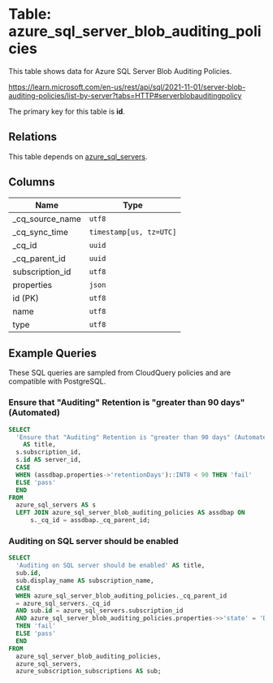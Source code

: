 # Table: azure_sql_server_blob_auditing_policies

This table shows data for Azure SQL Server Blob Auditing Policies.

https://learn.microsoft.com/en-us/rest/api/sql/2021-11-01/server-blob-auditing-policies/list-by-server?tabs=HTTP#serverblobauditingpolicy

The primary key for this table is **id**.

## Relations

This table depends on [azure_sql_servers](azure_sql_servers).

## Columns

| Name          | Type          |
| ------------- | ------------- |
|_cq_source_name|`utf8`|
|_cq_sync_time|`timestamp[us, tz=UTC]`|
|_cq_id|`uuid`|
|_cq_parent_id|`uuid`|
|subscription_id|`utf8`|
|properties|`json`|
|id (PK)|`utf8`|
|name|`utf8`|
|type|`utf8`|

## Example Queries

These SQL queries are sampled from CloudQuery policies and are compatible with PostgreSQL.

### Ensure that "Auditing" Retention is "greater than 90 days" (Automated)

```sql
SELECT
  'Ensure that "Auditing" Retention is "greater than 90 days" (Automated)'
    AS title,
  s.subscription_id,
  s.id AS server_id,
  CASE
  WHEN (assdbap.properties->'retentionDays')::INT8 < 90 THEN 'fail'
  ELSE 'pass'
  END
FROM
  azure_sql_servers AS s
  LEFT JOIN azure_sql_server_blob_auditing_policies AS assdbap ON
      s._cq_id = assdbap._cq_parent_id;
```

### Auditing on SQL server should be enabled

```sql
SELECT
  'Auditing on SQL server should be enabled' AS title,
  sub.id,
  sub.display_name AS subscription_name,
  CASE
  WHEN azure_sql_server_blob_auditing_policies._cq_parent_id
  = azure_sql_servers._cq_id
  AND sub.id = azure_sql_servers.subscription_id
  AND azure_sql_server_blob_auditing_policies.properties->>'state' = 'Disabled'
  THEN 'fail'
  ELSE 'pass'
  END
FROM
  azure_sql_server_blob_auditing_policies,
  azure_sql_servers,
  azure_subscription_subscriptions AS sub;
```


